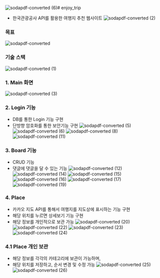 ![sodapdf-converted (6)](https://github.com/Alleestar/Enjoy_trip/assets/147222319/a56fcf46-feaa-4dba-aa5c-77d3c0b91029)# enjoy_trip
- 한국관광공사 API를 활용한 여행지 추천 웹사이트
![sodapdf-converted (2)](https://github.com/Alleestar/Enjoy_trip/assets/147222319/c1ee8c6b-f949-44fc-a425-d9a715abbfde)

### 목표
![sodapdf-converted](https://github.com/Alleestar/Enjoy_trip/assets/147222319/6c945e79-230c-4867-8404-98f450dffee2)

### 기술 스택
![sodapdf-converted (1)](https://github.com/Alleestar/Enjoy_trip/assets/147222319/53adb2cb-b017-4942-812e-fb6a1449c5e1)

### 1. Main 화면
![sodapdf-converted (3)](https://github.com/Alleestar/Enjoy_trip/assets/147222319/6baa82ac-3085-4bb2-922c-0d96f496187c)

### 2. Login 기능
- DB를 통한 Login 기능 구현
- 단방향 암호화를 통한 보안기능 구현
![sodapdf-converted (5)](https://github.com/Alleestar/Enjoy_trip/assets/147222319/eb330f15-6aa7-4c66-adc5-9216a1a1e699)
![sodapdf-converted (6)](https://github.com/Alleestar/Enjoy_trip/assets/147222319/a28ed2ff-33d2-4750-a414-678c0ad0047c)
![sodapdf-converted (8)](https://github.com/Alleestar/Enjoy_trip/assets/147222319/39d67d33-8c95-425f-b547-4a84d1b703a7)
![sodapdf-converted (11)](https://github.com/Alleestar/Enjoy_trip/assets/147222319/91fdf4e1-7589-46b3-9da3-7f3b7672cc2e)

### 3. Board 기능
- CRUD 기능
- 댓글에 댓글을 달 수 있는 기능
![sodapdf-converted (12)](https://github.com/Alleestar/Enjoy_trip/assets/147222319/27e38476-1a34-4574-b4de-57d5c91b5a25)
![sodapdf-converted (14)](https://github.com/Alleestar/Enjoy_trip/assets/147222319/758971dd-581f-448f-99b4-d88346eb4a19)
![sodapdf-converted (15)](https://github.com/Alleestar/Enjoy_trip/assets/147222319/d3d8f676-a6d2-49eb-a131-c69cd1f6fb4a)
![sodapdf-converted (16)](https://github.com/Alleestar/Enjoy_trip/assets/147222319/ed138798-d21e-4b3b-9d7a-e317533d6e79)
![sodapdf-converted (17)](https://github.com/Alleestar/Enjoy_trip/assets/147222319/506493f4-0a30-47ba-be18-19a5cf6333fb)
![sodapdf-converted (19)](https://github.com/Alleestar/Enjoy_trip/assets/147222319/f9dc4e81-4554-4aa5-8341-0ddd607102a6)

### 4. Place 
- 카카오 지도 API를 통해서 여행지를 지도상에 표시하는 기능 구현
- 해당 위치를 누르면 상세보기 기능 구현
- 해당 정보를 개인적으로 보관 가능 
![sodapdf-converted (20)](https://github.com/Alleestar/Enjoy_trip/assets/147222319/ee3290f5-9c2d-4f64-bce6-6f77aa503e5d)
![sodapdf-converted (22)](https://github.com/Alleestar/Enjoy_trip/assets/147222319/a2594ded-7aa3-44b0-9a1e-fd0b5356cd51)
![sodapdf-converted (23)](https://github.com/Alleestar/Enjoy_trip/assets/147222319/397910ea-1fb8-42c9-ac06-576975811126)
![sodapdf-converted (24)](https://github.com/Alleestar/Enjoy_trip/assets/147222319/2eebe5af-e2d0-4b5c-b8ef-95528848fc38)

### 4.1 Place 개인 보관
- 해당 정보를 각각의 카테고리에 보관이 가능하며, 
- 해당 위치를 저장하고, 순서 변경 및 수정 가능 
![sodapdf-converted (25)](https://github.com/Alleestar/Enjoy_trip/assets/147222319/860c6dfa-e6ec-4cef-b45e-9dcd4bd2f462)
![sodapdf-converted (26)](https://github.com/Alleestar/Enjoy_trip/assets/147222319/f30753a5-3f30-4e0f-9029-96e14be449ea)
